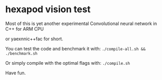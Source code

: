 # hexapod vision test

Most of this is yet another experimental Convolutional neural network in C++ for ARM CPU

or yaexnnic++fac for short.


You can test the code and benchmark it with:
`./compile-all.sh && ./benchmark.sh`

Or simply compile with the optimal flags with:
`./compile.sh`


Have fun.
